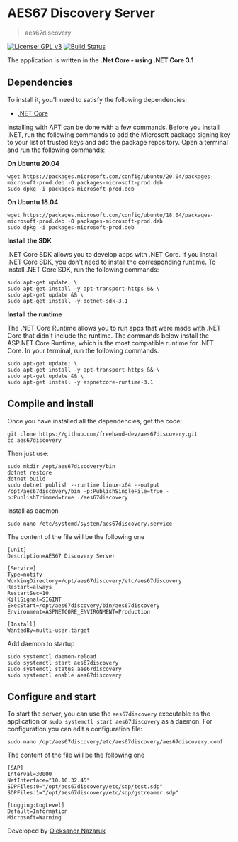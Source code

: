 AES67 Discovery Server
======

> aes67discovery

[![License: GPL v3](https://img.shields.io/badge/License-GPLv3-brightgreen.svg)](COPYING)
[![Build Status](https://dev.azure.com/oleksandr-nazaruk/aes67discovery/_apis/build/status/aes67discovery-CI)](https://dev.azure.com/oleksandr-nazaruk/aes67discovery/_apis/build/status/aes67discovery-CI)


The application is written in the **.Net Core - using .NET Core 3.1**


## Dependencies
To install it, you'll need to satisfy the following dependencies:

* [.NET Core](https://dotnet.microsoft.com/download)

Installing with APT can be done with a few commands. Before you install .NET, run the following commands to add the Microsoft package signing key to your list of trusted keys and add the package repository.
Open a terminal and run the following commands:

<b>On Ubuntu 20.04</b>

	wget https://packages.microsoft.com/config/ubuntu/20.04/packages-microsoft-prod.deb -O packages-microsoft-prod.deb
	sudo dpkg -i packages-microsoft-prod.deb

<b>On Ubuntu 18.04</b>

	wget https://packages.microsoft.com/config/ubuntu/18.04/packages-microsoft-prod.deb -O packages-microsoft-prod.deb
	sudo dpkg -i packages-microsoft-prod.deb


<b>Install the SDK</b>

.NET Core SDK allows you to develop apps with .NET Core. If you install .NET Core SDK, you don't need to install the corresponding runtime. To install .NET Core SDK, run the following commands:

	sudo apt-get update; \
	sudo apt-get install -y apt-transport-https && \
	sudo apt-get update && \
	sudo apt-get install -y dotnet-sdk-3.1

<b>Install the runtime</b>

The .NET Core Runtime allows you to run apps that were made with .NET Core that didn't include the runtime. The commands below install the ASP.NET Core Runtime, which is the most compatible runtime for .NET Core. In your terminal, run the following commands.

	sudo apt-get update; \
  	sudo apt-get install -y apt-transport-https && \
  	sudo apt-get update && \
  	sudo apt-get install -y aspnetcore-runtime-3.1


## Compile and install
Once you have installed all the dependencies, get the code:

	git clone https://github.com/freehand-dev/aes67discovery.git
	cd aes67discovery

Then just use:

	sudo mkdir /opt/aes67discovery/bin
	dotnet restore
	dotnet build
	sudo dotnet publish --runtime linux-x64 --output /opt/aes67discovery/bin -p:PublishSingleFile=true -p:PublishTrimmed=true ./aes67discovery

Install as daemon
   
	sudo nano /etc/systemd/system/aes67discovery.service

The content of the file will be the following one

	[Unit]
	Description=AES67 Discovery Server

	[Service]
	Type=notify
	WorkingDirectory=/opt/aes67discovery/etc/aes67discovery
	Restart=always
	RestartSec=10
	KillSignal=SIGINT
	ExecStart=/opt/aes67discovery/bin/aes67discovery
	Environment=ASPNETCORE_ENVIRONMENT=Production 

	[Install]
	WantedBy=multi-user.target

Add daemon to startup

	sudo systemctl daemon-reload
	sudo systemctl start aes67discovery
	sudo systemctl status aes67discovery
	sudo systemctl enable aes67discovery


## Configure and start
To start the server, you can use the `aes67discovery` executable as the application or `sudo systemctl start aes67discovery` as a daemon. For configuration you can edit a configuration file:

	sudo nano /opt/aes67discovery/etc/aes67discovery/aes67discovery.conf

The content of the file will be the following one

	[SAP]
	Interval=30000
	NetInterface="10.10.32.45"
	SDPFiles:0="/opt/aes67discovery/etc/sdp/test.sdp"
	SDPFiles:1="/opt/aes67discovery/etc/sdp/gstreamer.sdp"

	[Logging:LogLevel]
	Default=Information
	Microsoft=Warning


Developed by [Oleksandr Nazaruk](https://github.com/freehand-dev)

